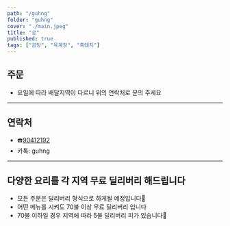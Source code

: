 ```yaml
---
path: "/guhng"
folder: "guhng"
cover: "./main.jpeg"
title: "궁"
published: true
tags: ["곰탕", "육계장", "흑돼지"]
---
```


## 주문
- 요일에 따라 배달지역이 다르니 위의 연락처로 문의 주세요

---

## 연락처
- ☎️<a href="tel:90412192">90412192</a>
- 카톡: guhng

---

## 다양한 요리를 각 지역 무료 딜리버리 해드립니다
- 모든 주문은 딜리버리 형식으로 하게될 예정입니다
- 어떤 메뉴를 시켜도 70불 이상 무료 딜리버리 입니다
- 70불 이하일 경우 지역에 따라 5불 딜리버리 피가 있습니다



